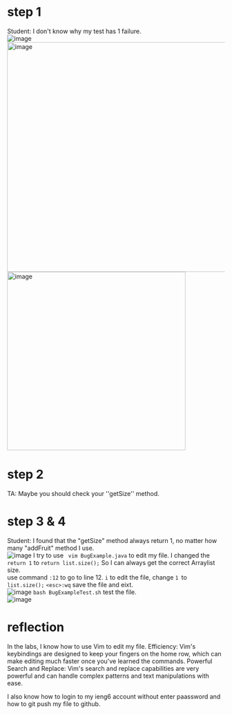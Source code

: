 # step 1
Student: I don't know why my test has 1 failure.  
![image](https://github.com/Lyon0129/cse15l-lab-reports/assets/130290363/0e7f09d6-8dbd-4209-8d12-11faa46df101)
<img width="532" alt="image" src="https://github.com/Lyon0129/cse15l-lab-reports/assets/130290363/41c1671c-7956-4df7-98ea-6839d46dc16d">
<img width="413" alt="image" src="https://github.com/Lyon0129/cse15l-lab-reports/assets/130290363/b6430108-0941-4561-9f17-53c0938286e9">
# step 2
TA: Maybe you should check your ''getSize'' method.
# step 3 & 4
Student: I found that the "getSize" method always return 1, no matter how many "addFruit" method I use.  
![image](https://github.com/Lyon0129/cse15l-lab-reports/assets/130290363/b98c0d13-da07-4eda-ae8f-f2c2723b0fb6)
I try to use ``` vim BugExample.java``` to edit my file. I changed the ```return 1``` to ```return list.size();``` So I can always get the correct Arraylist size.  
use command ```:12``` to go to line 12. ```i``` to edit the file, change ```1 ```to ```list.size();``` ```<esc>:wq``` save the file and eixt.  
![image](https://github.com/Lyon0129/cse15l-lab-reports/assets/130290363/216ab97b-e068-4847-b9c3-93e7c69976cc)
```bash BugExampleTest.sh``` test the file.  
![image](https://github.com/Lyon0129/cse15l-lab-reports/assets/130290363/1b61e089-dddf-4eaf-bd3e-98e8ed4ca390)


# reflection
In the labs, I know how to use Vim to edit my file.
Efficiency: Vim's keybindings are designed to keep your fingers on the home row, which can make editing much faster once you've learned the commands.
Powerful Search and Replace: Vim's search and replace capabilities are very powerful and can handle complex patterns and text manipulations with ease.

I also know how to login to my ieng6 account without enter paassword and how to git push my file to github.




